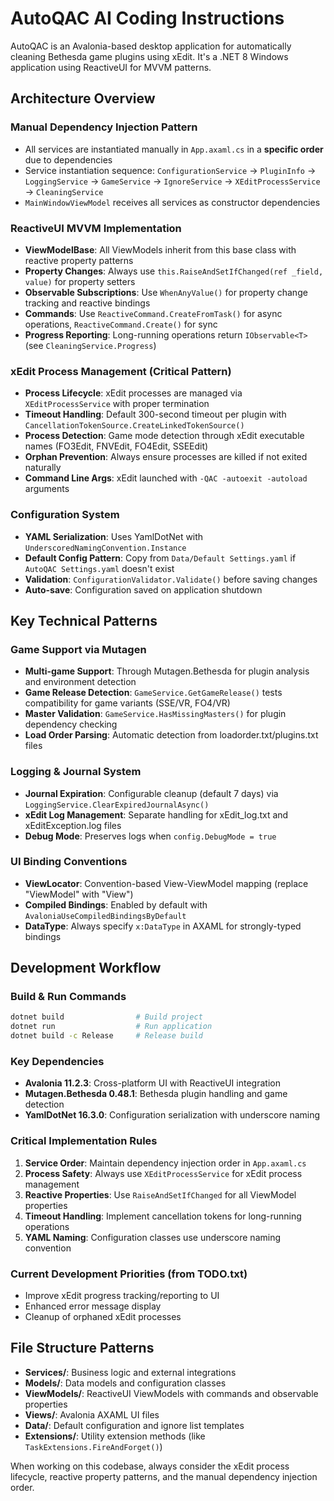 # AutoQAC AI Coding Instructions

AutoQAC is an Avalonia-based desktop application for automatically cleaning Bethesda game plugins using xEdit. It's a .NET 8 Windows application using ReactiveUI for MVVM patterns.

## Architecture Overview

### Manual Dependency Injection Pattern
- All services are instantiated manually in `App.axaml.cs` in a **specific order** due to dependencies
- Service instantiation sequence: `ConfigurationService` → `PluginInfo` → `LoggingService` → `GameService` → `IgnoreService` → `XEditProcessService` → `CleaningService`
- `MainWindowViewModel` receives all services as constructor dependencies

### ReactiveUI MVVM Implementation
- **ViewModelBase**: All ViewModels inherit from this base class with reactive property patterns
- **Property Changes**: Always use `this.RaiseAndSetIfChanged(ref _field, value)` for property setters
- **Observable Subscriptions**: Use `WhenAnyValue()` for property change tracking and reactive bindings
- **Commands**: Use `ReactiveCommand.CreateFromTask()` for async operations, `ReactiveCommand.Create()` for sync
- **Progress Reporting**: Long-running operations return `IObservable<T>` (see `CleaningService.Progress`)

### xEdit Process Management (Critical Pattern)
- **Process Lifecycle**: xEdit processes are managed via `XEditProcessService` with proper termination
- **Timeout Handling**: Default 300-second timeout per plugin with `CancellationTokenSource.CreateLinkedTokenSource()`
- **Process Detection**: Game mode detection through xEdit executable names (FO3Edit, FNVEdit, FO4Edit, SSEEdit)
- **Orphan Prevention**: Always ensure processes are killed if not exited naturally
- **Command Line Args**: xEdit launched with `-QAC -autoexit -autoload` arguments

### Configuration System
- **YAML Serialization**: Uses YamlDotNet with `UnderscoredNamingConvention.Instance`
- **Default Config Pattern**: Copy from `Data/Default Settings.yaml` if `AutoQAC Settings.yaml` doesn't exist  
- **Validation**: `ConfigurationValidator.Validate()` before saving changes
- **Auto-save**: Configuration saved on application shutdown

## Key Technical Patterns

### Game Support via Mutagen
- **Multi-game Support**: Through Mutagen.Bethesda for plugin analysis and environment detection
- **Game Release Detection**: `GameService.GetGameRelease()` tests compatibility for game variants (SSE/VR, FO4/VR)
- **Master Validation**: `GameService.HasMissingMasters()` for plugin dependency checking
- **Load Order Parsing**: Automatic detection from loadorder.txt/plugins.txt files

### Logging & Journal System
- **Journal Expiration**: Configurable cleanup (default 7 days) via `LoggingService.ClearExpiredJournalAsync()`
- **xEdit Log Management**: Separate handling for xEdit_log.txt and xEditException.log files
- **Debug Mode**: Preserves logs when `config.DebugMode = true`

### UI Binding Conventions
- **ViewLocator**: Convention-based View-ViewModel mapping (replace "ViewModel" with "View")
- **Compiled Bindings**: Enabled by default with `AvaloniaUseCompiledBindingsByDefault`
- **DataType**: Always specify `x:DataType` in AXAML for strongly-typed bindings

## Development Workflow

### Build & Run Commands
```bash
dotnet build                # Build project
dotnet run                  # Run application  
dotnet build -c Release     # Release build
```

### Key Dependencies
- **Avalonia 11.2.3**: Cross-platform UI with ReactiveUI integration
- **Mutagen.Bethesda 0.48.1**: Bethesda plugin handling and game detection
- **YamlDotNet 16.3.0**: Configuration serialization with underscore naming

### Critical Implementation Rules
1. **Service Order**: Maintain dependency injection order in `App.axaml.cs`
2. **Process Safety**: Always use `XEditProcessService` for xEdit process management
3. **Reactive Properties**: Use `RaiseAndSetIfChanged` for all ViewModel properties
4. **Timeout Handling**: Implement cancellation tokens for long-running operations
5. **YAML Naming**: Configuration classes use underscore naming convention

### Current Development Priorities (from TODO.txt)
- Improve xEdit progress tracking/reporting to UI
- Enhanced error message display
- Cleanup of orphaned xEdit processes

## File Structure Patterns
- **Services/**: Business logic and external integrations
- **Models/**: Data models and configuration classes  
- **ViewModels/**: ReactiveUI ViewModels with commands and observable properties
- **Views/**: Avalonia AXAML UI files
- **Data/**: Default configuration and ignore list templates
- **Extensions/**: Utility extension methods (like `TaskExtensions.FireAndForget()`)

When working on this codebase, always consider the xEdit process lifecycle, reactive property patterns, and the manual dependency injection order.
